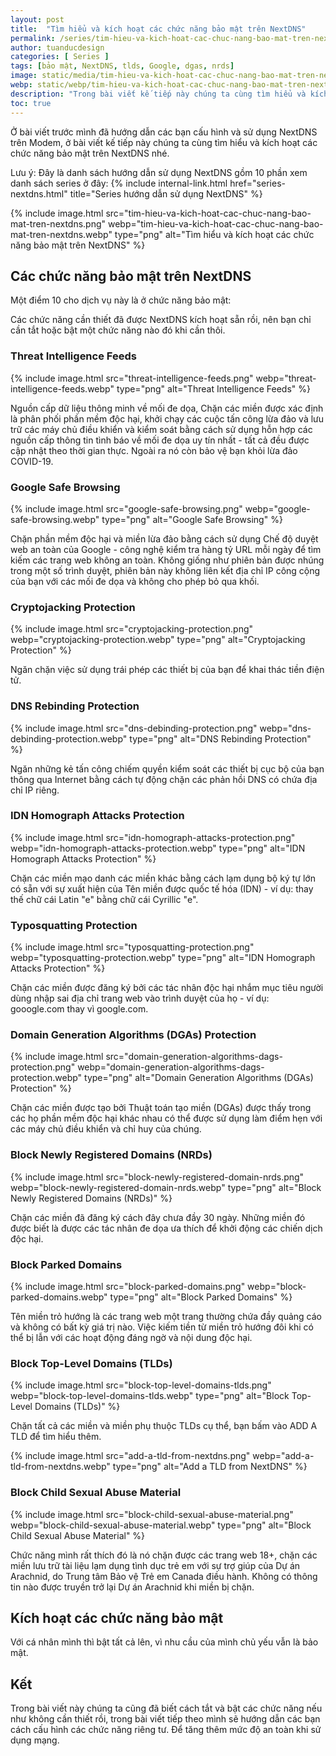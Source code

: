```yaml
---
layout: post
title:  "Tìm hiểu và kích hoạt các chức năng bảo mật trên NextDNS"
permalink: /series/tim-hieu-va-kich-hoat-cac-chuc-nang-bao-mat-tren-nextdns.html
author: tuanducdesign
categories: [ Series ]
tags: [bảo mật, NextDNS, tlds, Google, dgas, nrds]
image: static/media/tim-hieu-va-kich-hoat-cac-chuc-nang-bao-mat-tren-nextdns.png
webp: static/webp/tim-hieu-va-kich-hoat-cac-chuc-nang-bao-mat-tren-nextdns.webp
description: "Trong bài viết kế tiếp này chúng ta cùng tìm hiểu và kích hoạt các chức năng bảo mật trên NextDNS."
toc: true
---
```


Ở bài viết trước mình đã hướng dẫn các bạn cấu hình và sử dụng NextDNS trên Modem, ở bài viết kế tiếp này chúng ta cùng tìm hiểu và kích hoạt các chức năng bảo mật trên NextDNS nhé.

Lưu ý: Đây là danh sách hướng dẫn sử dụng NextDNS gồm 10 phần xem danh sách series ở đây: {% include internal-link.html href="series-nextdns.html" title="Series hướng dẫn sử dụng NextDNS" %}

{% include image.html src="tim-hieu-va-kich-hoat-cac-chuc-nang-bao-mat-tren-nextdns.png" webp="tim-hieu-va-kich-hoat-cac-chuc-nang-bao-mat-tren-nextdns.webp" type="png" alt="Tìm hiểu và kích hoạt các chức năng bảo mật trên NextDNS" %}

## Các chức năng bảo mật trên NextDNS

Một điểm 10 cho dịch vụ này là ở chức năng bảo mật:

Các chức năng cần thiết đã được NextDNS kích hoạt sẵn rồi, nên bạn chỉ cần tắt hoặc bật một chức năng nào đó khi cần thôi.

### Threat Intelligence Feeds

{% include image.html src="threat-intelligence-feeds.png" webp="threat-intelligence-feeds.webp" type="png" alt="Threat Intelligence Feeds" %}

Nguồn cấp dữ liệu thông minh về mối đe dọa, Chặn các miền được xác định là phân phối phần mềm độc hại, khởi chạy các cuộc tấn công lừa đảo và lưu trữ các máy chủ điều khiển và kiểm soát bằng cách sử dụng hỗn hợp các nguồn cấp thông tin tình báo về mối đe dọa uy tín nhất - tất cả đều được cập nhật theo thời gian thực. Ngoài ra nó còn bảo vệ bạn khỏi lừa đảo COVID-19.

### Google Safe Browsing

{% include image.html src="google-safe-browsing.png" webp="google-safe-browsing.webp" type="png" alt="Google Safe Browsing" %}

Chặn phần mềm độc hại và miền lừa đảo bằng cách sử dụng Chế độ duyệt web an toàn của Google - công nghệ kiểm tra hàng tỷ URL mỗi ngày để tìm kiếm các trang web không an toàn. Không giống như phiên bản được nhúng trong một số trình duyệt, phiên bản này không liên kết địa chỉ IP công cộng của bạn với các mối đe dọa và không cho phép bỏ qua khối.

### Cryptojacking Protection

{% include image.html src="cryptojacking-protection.png" webp="cryptojacking-protection.webp" type="png" alt="Cryptojacking Protection" %}

Ngăn chặn việc sử dụng trái phép các thiết bị của bạn để khai thác tiền điện tử.

### DNS Rebinding Protection

{% include image.html src="dns-debinding-protection.png" webp="dns-debinding-protection.webp" type="png" alt="DNS Rebinding Protection" %}

Ngăn những kẻ tấn công chiếm quyền kiểm soát các thiết bị cục bộ của bạn thông qua Internet bằng cách tự động chặn các phản hồi DNS có chứa địa chỉ IP riêng.

### IDN Homograph Attacks Protection

{% include image.html src="idn-homograph-attacks-protection.png" webp="idn-homograph-attacks-protection.webp" type="png" alt="IDN Homograph Attacks Protection" %}

Chặn các miền mạo danh các miền khác bằng cách lạm dụng bộ ký tự lớn có sẵn với sự xuất hiện của Tên miền được quốc tế hóa (IDN) - ví dụ: thay thế chữ cái Latin "e" bằng chữ cái Cyrillic "е".

### Typosquatting Protection

{% include image.html src="typosquatting-protection.png" webp="typosquatting-protection.webp" type="png" alt="IDN Homograph Attacks Protection" %}

Chặn các miền được đăng ký bởi các tác nhân độc hại nhắm mục tiêu người dùng nhập sai địa chỉ trang web vào trình duyệt của họ - ví dụ: gooogle.com thay vì google.com.

### Domain Generation Algorithms (DGAs) Protection

{% include image.html src="domain-generation-algorithms-dags-protection.png" webp="domain-generation-algorithms-dags-protection.webp" type="png" alt="Domain Generation Algorithms (DGAs) Protection" %}

Chặn các miền được tạo bởi Thuật toán tạo miền (DGAs) được thấy trong các họ phần mềm độc hại khác nhau có thể được sử dụng làm điểm hẹn với các máy chủ điều khiển và chỉ huy của chúng.

### Block Newly Registered Domains (NRDs)

{% include image.html src="block-newly-registered-domain-nrds.png" webp="block-newly-registered-domain-nrds.webp" type="png" alt="Block Newly Registered Domains (NRDs)" %}

Chặn các miền đã đăng ký cách đây chưa đầy 30 ngày. Những miền đó được biết là được các tác nhân đe dọa ưa thích để khởi động các chiến dịch độc hại.

### Block Parked Domains

{% include image.html src="block-parked-domains.png" webp="block-parked-domains.webp" type="png" alt="Block Parked Domains" %}

Tên miền trỏ hướng là các trang web một trang thường chứa đầy quảng cáo và không có bất kỳ giá trị nào. Việc kiếm tiền từ miền trỏ hướng đôi khi có thể bị lẫn với các hoạt động đáng ngờ và nội dung độc hại.

### Block Top-Level Domains (TLDs)

{% include image.html src="block-top-level-domains-tlds.png" webp="block-top-level-domains-tlds.webp" type="png" alt="Block Top-Level Domains (TLDs)" %}

Chặn tất cả các miền và miền phụ thuộc TLDs cụ thể, bạn bấm vào ADD A TLD để tìm hiểu thêm.

{% include image.html src="add-a-tld-from-nextdns.png" webp="add-a-tld-from-nextdns.webp" type="png" alt="Add a TLD from NextDNS" %}

### Block Child Sexual Abuse Material

{% include image.html src="block-child-sexual-abuse-material.png" webp="block-child-sexual-abuse-material.webp" type="png" alt="Block Child Sexual Abuse Material" %}

Chức năng mình rất thích đó là nó chặn được các trang web 18+, chặn các miền lưu trữ tài liệu lạm dụng tình dục trẻ em với sự trợ giúp của Dự án Arachnid, do Trung tâm Bảo vệ Trẻ em Canada điều hành. Không có thông tin nào được truyền trở lại Dự án Arachnid khi miền bị chặn.

## Kích hoạt các chức năng bảo mật

Với cá nhân mình thì bật tất cả lên, vì nhu cầu của mình chủ yếu vẫn là bảo mật.

## Kết

Trong bài viết này chúng ta cũng đã biết cách tắt và bật các chức năng nếu như không cần thiết rồi, trong bài viết tiếp theo mình sẽ hướng dẫn các bạn cách cấu hình các chức năng riêng tư. Để tăng thêm mức độ an toàn khi sử dụng mạng.
